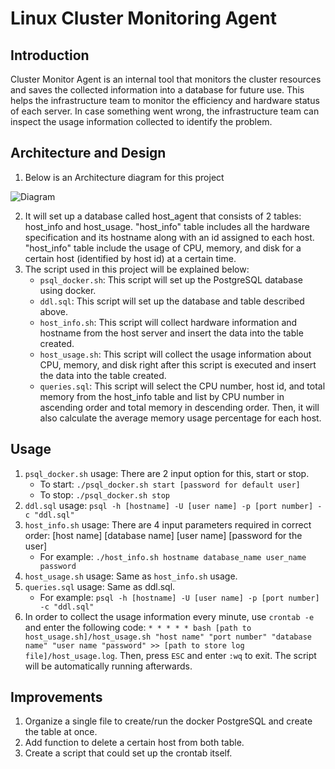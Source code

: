 # Linux Cluster Monitoring Agent

## Introduction
Cluster Monitor Agent is an internal tool that monitors the cluster resources and saves the collected information into a database for future use. This helps the infrastructure team to monitor the efficiency and hardware status of each server. In case something went wrong, the infrastructure team can inspect the usage information collected to identify the problem.

## Architecture and Design 
1) Below is an Architecture diagram for this project 

![Diagram](./assets/Architecture_Diagram.png)

2) It will set up a database called host_agent that consists of 2 tables: host_info and host_usage. "host_info" table includes all the hardware specification and its hostname along with an id assigned to each host. "host_info" table include the usage of CPU, memory, and disk for a certain host (identified by host id) at a certain time.
3) The script used in this project will be explained below:
    * `psql_docker.sh`: This script will set up the PostgreSQL database using docker.
    * `ddl.sql`: This script will set up the database and table described above.
    * `host_info.sh`: This script will collect hardware information and hostname from the host server and insert the data into the table created.
    * `host_usage.sh`: This script will collect the usage information about CPU, memory, and disk right after this script is executed and insert the data into the table created.
    * `queries.sql`: This script will select the CPU number, host id, and total memory from the host_info table and list by CPU number in ascending order and total memory in descending order. Then, it will also calculate the average memory usage percentage for each host.

## Usage 
1) `psql_docker.sh` usage: There are 2 input option for this, start or stop. 
    * To start: `./psql_docker.sh start [password for default user]`
    * To stop: `./psql_docker.sh stop`
2) `ddl.sql` usage: `psql -h [hostname] -U [user name] -p [port number] -c "ddl.sql"`
3) `host_info.sh` usage: There are 4 input parameters required in correct order: [host name] [database name] [user name] [password for the user]
    * For example: `./host_info.sh hostname database_name user_name password`
4) `host_usage.sh` usage: Same as `host_info.sh` usage.
5) `queries.sql` usage: Same as ddl.sql.
    * For example: `psql -h [hostname] -U [user name] -p [port number] -c "ddl.sql"`
6) In order to collect the usage information every minute, use `crontab -e` and enter the following code:
        ```* * * * * bash [path to host_usage.sh]/host_usage.sh "host name" "port number" "database name" "user name "password" >> [path to store log file]/host_usage.log```.
        Then, press `ESC` and enter `:wq` to exit. The script will be automatically running afterwards.

## Improvements 
1) Organize a single file to create/run the docker PostgreSQL and create the table at once.
2) Add function to delete a certain host from both table.
3) Create a script that could set up the crontab itself.

